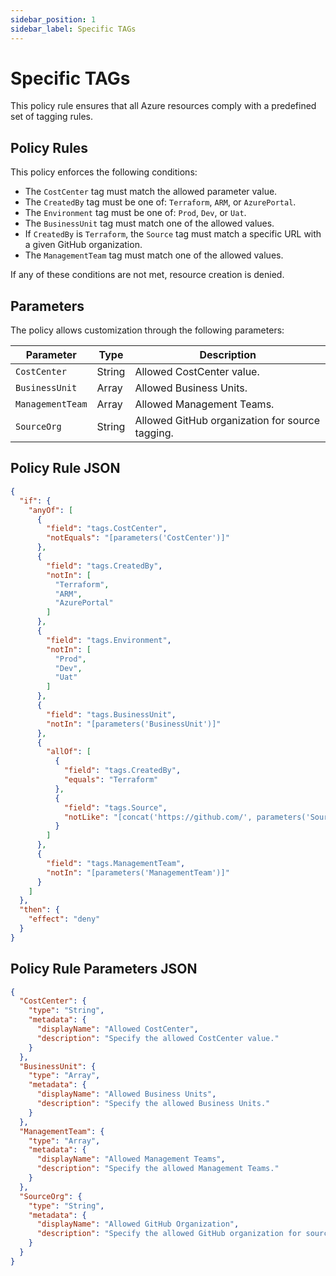 ```yaml
---
sidebar_position: 1
sidebar_label: Specific TAGs
---
```


# Specific TAGs

This policy rule ensures that all Azure resources comply with a predefined set of tagging rules.

## Policy Rules

This policy enforces the following conditions:

- The `CostCenter` tag must match the allowed parameter value.
- The `CreatedBy` tag must be one of: `Terraform`, `ARM`, or `AzurePortal`.
- The `Environment` tag must be one of: `Prod`, `Dev`, or `Uat`.
- The `BusinessUnit` tag must match one of the allowed values.
- If `CreatedBy` is `Terraform`, the `Source` tag must match a specific URL with a given GitHub organization.
- The `ManagementTeam` tag must match one of the allowed values.

If any of these conditions are not met, resource creation is denied.

## Parameters

The policy allows customization through the following parameters:

| Parameter       | Type   | Description                                           |
|---------------|------|---------------------------------------------------|
| `CostCenter`   | String | Allowed CostCenter value.                         |
| `BusinessUnit` | Array  | Allowed Business Units.                           |
| `ManagementTeam` | Array  | Allowed Management Teams.                         |
| `SourceOrg`    | String | Allowed GitHub organization for source tagging. |

## Policy Rule JSON

```json
{
  "if": {
    "anyOf": [
      {
        "field": "tags.CostCenter",
        "notEquals": "[parameters('CostCenter')]"
      },
      {
        "field": "tags.CreatedBy",
        "notIn": [
          "Terraform",
          "ARM",
          "AzurePortal"
        ]
      },
      {
        "field": "tags.Environment",
        "notIn": [
          "Prod",
          "Dev",
          "Uat"
        ]
      },
      {
        "field": "tags.BusinessUnit",
        "notIn": "[parameters('BusinessUnit')]"
      },
      {
        "allOf": [
          {
            "field": "tags.CreatedBy",
            "equals": "Terraform"
          },
          {
            "field": "tags.Source",
            "notLike": "[concat('https://github.com/', parameters('SourceOrg'), '/*')]"
          }
        ]
      },
      {
        "field": "tags.ManagementTeam",
        "notIn": "[parameters('ManagementTeam')]"
      }
    ]
  },
  "then": {
    "effect": "deny"
  }
}
```

## Policy Rule Parameters JSON

```json
{
  "CostCenter": {
    "type": "String",
    "metadata": {
      "displayName": "Allowed CostCenter",
      "description": "Specify the allowed CostCenter value."
    }
  },
  "BusinessUnit": {
    "type": "Array",
    "metadata": {
      "displayName": "Allowed Business Units",
      "description": "Specify the allowed Business Units."
    }
  },
  "ManagementTeam": {
    "type": "Array",
    "metadata": {
      "displayName": "Allowed Management Teams",
      "description": "Specify the allowed Management Teams."
    }
  },
  "SourceOrg": {
    "type": "String",
    "metadata": {
      "displayName": "Allowed GitHub Organization",
      "description": "Specify the allowed GitHub organization for source tagging."
    }
  }
}
````
